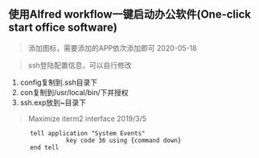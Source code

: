 ## 使用Alfred workflow一键启动办公软件(One-click start office software)
> 添加图标，需要添加的APP依次添加即可 2020-05-18

> ssh登陆配置信息，可以自行修改
1. config复制到.ssh目录下
2. con复制到/usr/local/bin/下并授权
3. ssh.exp放到~目录下

> Maximize iterm2 interface 2019/3/5 
```
      tell application "System Events" 
                key code 36 using {command down}
      end tell
```
